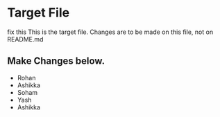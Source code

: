 # Target File
fix this
This is the target file.
Changes are to be made on this file, not on README.md

## Make Changes below.


- Rohan
- Ashikka
- Soham
- Yash
- Ashikka
